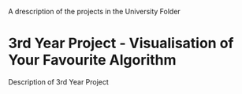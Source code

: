 A drescription of the projects in the University Folder

# 3rd Year Project - Visualisation of Your Favourite Algorithm
Description of 3rd Year Project